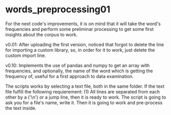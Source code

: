 # words_preprocessing01
For the next code's improvements, it is on mind that it will take the word's frequencies and perform some preliminar processing to get some first insights about the corpus to work.

v0.01: After uploading the first version, noticed that forgot to delete the line for importing a custom library, so, in order for it to work,
just delete the custom import line.

v0.10: Implements the use of pandas and numpy to get an array with frequencies, and optionally, the name of the word which is getting the frequency of, useful for a first approach to data examination.


The scripts works by selecting a text file, both in the same folder. If the text file fulfill the following requierement: (1) All lines are
separated from each other by a ('\n') or a jump line, then it is ready to work.
The script is going to ask you for a file's name, write it. Then it is going to work and pre-process the text inside.


